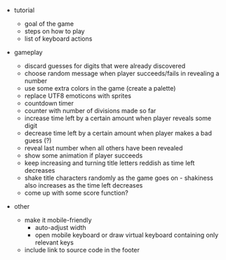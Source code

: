 
- tutorial
  - goal of the game
  - steps on how to play
  - list of keyboard actions

- gameplay
  - discard guesses for digits that were already discovered
  - choose random message when player succeeds/fails in revealing a number
  - use some extra colors in the game (create a palette)
  - replace UTF8 emoticons with sprites
  - countdown timer
  - counter with number of divisions made so far
  - increase time left by a certain amount when player reveals some digit
  - decrease time left by a certain amount when player makes a bad guess (?)
  - reveal last number when all others have been revealed
  - show some animation if player succeeds
  - keep increasing and turning title letters reddish as time left decreases
  - shake title characters randomly as the game goes on - shakiness also increases as the time left decreases
  - come up with some score function?

- other
  - make it mobile-friendly
    - auto-adjust width
    - open mobile keyboard or draw virtual keyboard containing only relevant keys
  - include link to source code in the footer
